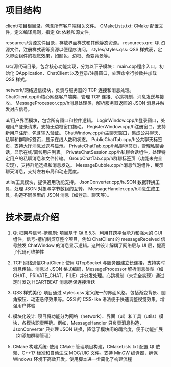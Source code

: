 # 项目结构
client/项目根目录，包含所有客户端相关文件。 
CMakeLists.txt: CMake 配置文件，定义编译规则，指定 Qt 依赖和源文件。 

resources/资源文件目录，存放界面样式和其他静态资源。 
resources.qrc: Qt 资源文件，注册样式表等资源以便程序访问。 
styles/styles.qss: QSS 样式表，定义界面组件的视觉效果，如颜色、边框、渐变背景等。

src/源代码目录，包含核心功能实现，分为以下子模块：
main.cpp程序入口，初始化 QApplication、ChatClient 以及登录/注册窗口，处理命令行参数并加载 QSS 样式。

network/网络通信模块，负责与服务器的 TCP 连接和消息处理。
ChatClient.cpp/h核心网络客户端类，管理 TCP 连接、心跳机制、消息发送与接收。
MessageProcessor.cpp/h消息处理类，解析服务器返回的 JSON 消息并触发对应信号。

ui/用户界面模块，包含所有窗口和控件逻辑。
LoginWindow.cpp/h登录窗口，处理用户登录请求，支持无边框窗口拖动。
RegisterWindow.cpp/h注册窗口，支持新用户注册，包含输入验证。
ChatWindow.cpp/h主聊天窗口，集成公共聊天、私聊和群聊标签页，显示在线人数和状态。
PublicChatTab.cpp/h公共聊天标签页，支持大厅消息发送与显示。
PrivateChatTab.cpp/h私聊标签页，管理私聊会话，显示在线/离线用户列表。
PrivateChatSession.cpp/h私聊会话组件，处理特定用户的私聊消息和文件传输。
GroupChatTab.cpp/h群聊标签页（功能未完全实现），支持群组选择和消息发送。
MessageBubble.cpp/h消息气泡组件，展示聊天消息，支持左右布局和动态宽度。

utils/工具模块，提供通用功能支持。
JsonConverter.cpp/hJSON 数据转换工具，处理 JSON 对象与字节数组的互转。
MessageHandler.cpp/h消息生成工具，构造不同类型的 JSON 消息（如登录、聊天等）。

# 技术要点介绍
1. Qt 框架与信号-槽机制:
项目基于 Qt 6.5.3，利用其跨平台能力和强大的 GUI 组件。信号-槽机制贯穿整个项目，例如 ChatClient 的 messageReceived 信号触发 ChatWindow 的消息显示逻辑。这种设计解耦了网络层与 UI 层，提高了代码可维护性

2. TCP 网络通信ChatClient:
使用 QTcpSocket 与服务器建立长连接，支持实时消息传输。消息以 JSON 格式编码，MessageProcessor 解析消息类型（如 CHAT、PRIVATE_CHAT、FILE）并分发处理。心跳机制（未完全实现）通过定时发送 HEARTBEAT 消息确保连接活跃

3. QSS 样式美化:
项目通过 styles.qss 定义统一的界面风格，包括渐变背景、圆角按钮、动态悬停效果等。QSS 的 CSS-like 语法便于快速调整视觉效果，增强用户体验

4. 模块化设计:
项目将功能分为网络（network）、界面（ui）和工具（utils）模块，各模块职责明确。例如，MessageHandler 只负责消息构造，JsonConverter 只处理 JSON 转换，降低了模块间的耦合度，便于功能扩展（如添加群聊管理）

5. CMake 构建系统:
使用 CMake 管理项目构建，CMakeLists.txt 配置 Qt 依赖、C++17 标准和自动生成 MOC/UIC 文件。支持 MinGW 编译器，确保 Windows 环境下高效开发。使用脚本进一步简化了构建流程